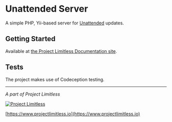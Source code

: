 # Unattended Server

A simple PHP, Yii-based server for [Unattended](https://github.com/ProjectLimitless/Unattended) updates.

## Getting Started

Available at [the Project Limitless Documentation site](https://docs.projectlimitless.io/unattended-server).

## Tests

The project makes use of Codeception testing.

---
*A part of Project Limitless*

[![Project Limitless](https://www.donovansolms.com/downloads/projectlimitless.jpg)](https://www.projectlimitless.io)

[https://www.projectlimitless.io](https://www.projectlimitless.io)
